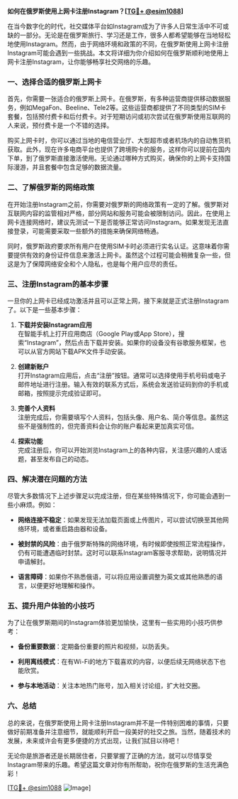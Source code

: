 **如何在俄罗斯使用上网卡注册Instagram？[[TG💪+ @esim1088](https://t.me/s/esim1088)]**

在当今数字化的时代，社交媒体平台如Instagram成为了许多人日常生活中不可或缺的一部分。无论是在俄罗斯旅行、学习还是工作，很多人都希望能够在当地轻松地使用Instagram。然而，由于网络环境和政策的不同，在俄罗斯使用上网卡注册Instagram可能会遇到一些挑战。本文将详细为你介绍如何在俄罗斯顺利地使用上网卡注册Instagram，让你能够畅享社交网络的乐趣。

### 一、选择合适的俄罗斯上网卡

首先，你需要一张适合的俄罗斯上网卡。在俄罗斯，有多种运营商提供移动数据服务，例如MegaFon、Beeline、Tele2等。这些运营商都提供了不同类型的SIM卡套餐，包括预付费卡和后付费卡。对于短期访问或初次尝试在俄罗斯使用互联网的人来说，预付费卡是一个不错的选择。

购买上网卡时，你可以通过当地的电信营业厅、大型超市或者机场内的自动售货机获取。此外，现在许多电商平台也提供了跨境购卡的服务，这样你可以提前在国内下单，到了俄罗斯直接激活使用。无论通过哪种方式购买，确保你的上网卡支持国际漫游，并且套餐中包含足够的数据流量。

### 二、了解俄罗斯的网络政策

在开始注册Instagram之前，你需要对俄罗斯的网络政策有一定的了解。俄罗斯对互联网内容的监管相对严格，部分网站和服务可能会被限制访问。因此，在使用上网卡连接网络时，建议先测试一下是否能够正常访问Instagram。如果发现无法直接登录，可能需要采取一些额外的措施来确保网络畅通。

同时，俄罗斯政府要求所有用户在使用SIM卡时必须进行实名认证。这意味着你需要提供有效的身份证件信息来激活上网卡。虽然这个过程可能会稍微复杂一些，但这是为了保障网络安全和个人隐私，也是每个用户应尽的责任。

### 三、注册Instagram的基本步骤

一旦你的上网卡已经成功激活并且可以正常上网，接下来就是正式注册Instagram了。以下是一些基本步骤：

1. **下载并安装Instagram应用**  
   在智能手机上打开应用商店（Google Play或App Store），搜索“Instagram”，然后点击下载并安装。如果你的设备没有谷歌服务框架，也可以从官方网站下载APK文件手动安装。

2. **创建新账户**  
   打开Instagram应用后，点击“注册”按钮。通常可以选择使用手机号码或电子邮件地址进行注册。输入有效的联系方式后，系统会发送验证码到你的手机或邮箱，按照提示完成验证即可。

3. **完善个人资料**  
   注册完成后，你需要填写个人资料，包括头像、用户名、简介等信息。虽然这些不是强制性的，但完善资料会让你的账户看起来更加真实可信。

4. **探索功能**  
   完成注册后，你可以开始浏览Instagram上的各种内容，关注感兴趣的人或话题，甚至发布自己的动态。

### 四、解决潜在问题的方法

尽管大多数情况下上述步骤足以完成注册，但在某些特殊情况下，你可能会遇到一些小麻烦。例如：

- **网络连接不稳定**：如果发现无法加载页面或上传图片，可以尝试切换至其他网络环境，或者重启路由器和设备。
  
- **被封禁的风险**：由于俄罗斯特殊的网络环境，有时候即使按照正常流程操作，仍有可能遭遇临时封禁。这时可以联系Instagram客服寻求帮助，说明情况并申请解封。

- **语言障碍**：如果你不熟悉俄语，可以将应用设置调整为英文或其他熟悉的语言，以便更好地理解和操作。

### 五、提升用户体验的小技巧

为了让在俄罗斯期间的Instagram体验更加愉快，这里有一些实用的小技巧供参考：

- **备份重要数据**：定期备份重要的照片和视频，以防丢失。
  
- **利用离线模式**：在有Wi-Fi的地方下载喜欢的内容，以便后续无网络状态下也能欣赏。
  
- **参与本地活动**：关注本地热门账号，加入相关讨论组，扩大社交圈。

### 六、总结

总的来说，在俄罗斯使用上网卡注册Instagram并不是一件特别困难的事情，只要做好前期准备并注意细节，就能顺利开启一段美好的社交之旅。当然，随着技术的发展，未来或许会有更多便捷的方式出现，让我们拭目以待吧！

无论你是旅游者还是长期居住者，只要掌握了正确的方法，就可以尽情享受Instagram带来的乐趣。希望这篇文章对你有所帮助，祝你在俄罗斯的生活充满色彩！ 

[[TG💪+ @esim1088](https://t.me/s/esim1088) ![Image](https://i.postimg.cc/4NQfJmqS/Snipaste-2025-05-13-00-14-12.png)]
